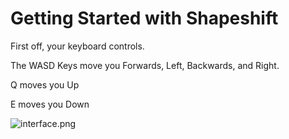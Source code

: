 # Getting Started with Shapeshift

First off, your keyboard controls.

The WASD Keys move you Forwards, Left, Backwards, and Right.

Q moves you Up

E moves you Down

![interface.png](https://i.imgur.com/nRi7Uu7.png "Interface")
